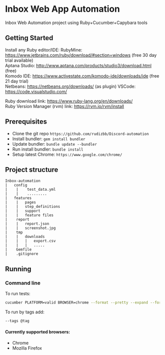 # Inbox Web App Automation
Inbox Web Automation project using Ruby+Cucumber+Capybara tools
## Getting Started
Install any Ruby editor/IDE:
RubyMine: https://www.jetbrains.com/ruby/download/#section=windows (free 30 day trial available)  
Aptana Studio: http://www.aptana.com/products/studio3/download.html (free)  
Komodo IDE: https://www.activestate.com/komodo-ide/downloads/ide (free 21 day trial)  
Netbeans: https://netbeans.org/downloads/ (as plugin)
VSCode: https://code.visualstudio.com/

Ruby download link: https://www.ruby-lang.org/en/downloads/  
Ruby Version Manager (rvm) link: https://rvm.io/rvm/install

## Prerequisites
* Clone the git repo `https://github.com/rudizbb/Discord-automation`
* Install bundler: `gem install bundler`
* Update bundler: `bundle update --bundler`
* Run install bundler: `bundle install`
* Setup latest Chrome: `https://www.google.com/chrome/`

## Project structure
```
Inbox-automation
|   config
|    |    test_data.yml
|    |    .........  
|   features
|    |   pages
|    |   step_definitions
|    |   support
|    |   feature files
|    report
|    |   report.json
|    |   screenshot.jpg
|    tmp
|    |   downloads
|    |   |   export.csv
|    |   |   .....
|    Gemfile
|    .gitignore
```

## Running
### Command line

To run tests:
```bash
cucumber PLATFORM=valid BROWSER=chrome --format --pretty --expand --format json -o report.json
```
To run by tags add:
```bash
--tags @tag
```
#### Currently supported browsers:
* Chrome
* Mozilla Firefox